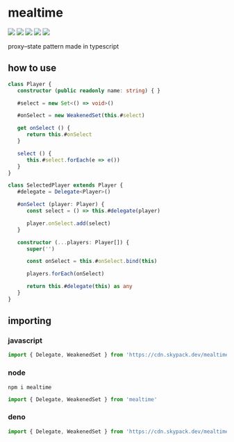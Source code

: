# mealtime
[![](https://badgen.net/packagephobia/install/mealtime?icon=npm&label&color=black&scale=1.3)](https://www.npmjs.com/package/mealtime) [![](https://badgen.net/npm/types/tslib?icon=typescript&label&color=black&scale=1.3)](https://github.com/domrally/mealtime/blob/main/code/context.d.ts) [![](https://badgen.net/github/status/domrally/mealtime?icon=github&label&color=black&scale=1.3)](https://github.com/domrally/mealtime/actions) [![](https://badgen.net/badge/license/Fair?color=grey&scale=1.3)](https://github.com/domrally/mealtime/blob/main/LICENSE) [![](https://badgen.net/github/tag/domrally/mealtime?icon=git&label&color=grey&scale=1.3)](https://github.com/domrally/mealtime/releases)

proxy–state pattern made in typescript

## how to use
```ts
class Player {
   constructor (public readonly name: string) { }

   #select = new Set<() => void>()

   #onSelect = new WeakenedSet(this.#select)

   get onSelect () {
      return this.#onSelect
   }

   select () {
      this.#select.forEach(e => e())
   }
}

class SelectedPlayer extends Player {
   #delegate = Delegate<Player>()

   #onSelect (player: Player) {
      const select = () => this.#delegate(player)

      player.onSelect.add(select)
   }

   constructor (...players: Player[]) {
      super('')

      const onSelect = this.#onSelect.bind(this)

      players.forEach(onSelect)

      return this.#delegate(this) as any
   }
}

```
## importing
### javascript
```js
import { Delegate, WeakenedSet } from 'https://cdn.skypack.dev/mealtime?min'
```
### node
```
npm i mealtime
```
```js
import { Delegate, WeakenedSet } from 'mealtime'
```
### deno
```ts
import { Delegate, WeakenedSet } from 'https://cdn.skypack.dev/mealtime?dts'
```

